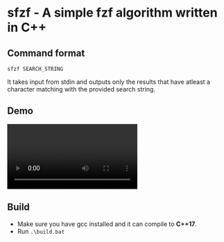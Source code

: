 # sfzf - A simple fzf algorithm written in C++

## Command format
```
sfzf SEARCH_STRING
```

It takes input from stdin and outputs only the results that have atleast
a character matching with the provided search string.

## Demo

![Demo](static/sfzf-display.mp4)

## Build
+ Make sure you have gcc installed and it can compile to **C++17**.
+ Run `.\build.bat`